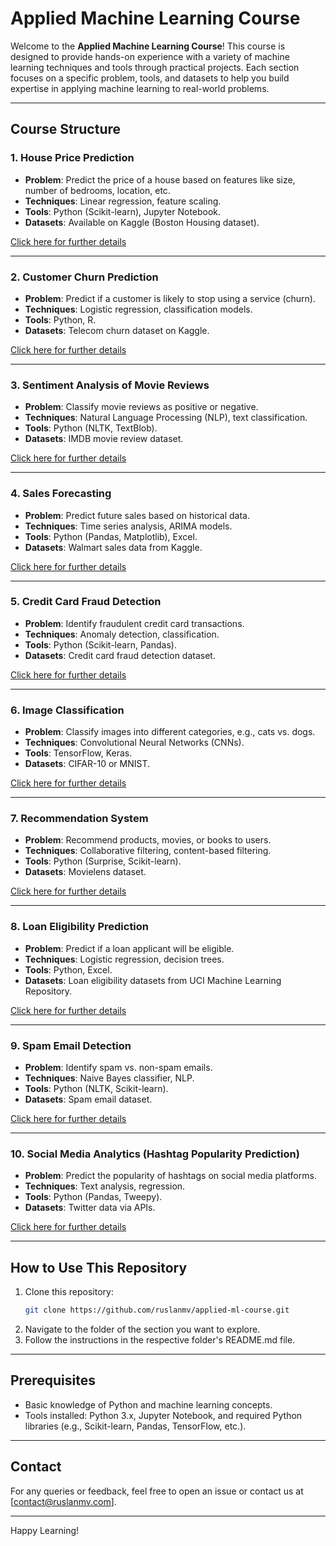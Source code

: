 # Applied Machine Learning Course

Welcome to the **Applied Machine Learning Course**! This course is designed to provide hands-on experience with a variety of machine learning techniques and tools through practical projects. Each section focuses on a specific problem, tools, and datasets to help you build expertise in applying machine learning to real-world problems.

---

## Course Structure

### 1. House Price Prediction
- **Problem**: Predict the price of a house based on features like size, number of bedrooms, location, etc.
- **Techniques**: Linear regression, feature scaling.
- **Tools**: Python (Scikit-learn), Jupyter Notebook.
- **Datasets**: Available on Kaggle (Boston Housing dataset).

[Click here for further details](./House_Price_Prediction/)

---

### 2. Customer Churn Prediction
- **Problem**: Predict if a customer is likely to stop using a service (churn).
- **Techniques**: Logistic regression, classification models.
- **Tools**: Python, R.
- **Datasets**: Telecom churn dataset on Kaggle.

[Click here for further details](./Customer_Churn_Prediction/)

---

### 3. Sentiment Analysis of Movie Reviews
- **Problem**: Classify movie reviews as positive or negative.
- **Techniques**: Natural Language Processing (NLP), text classification.
- **Tools**: Python (NLTK, TextBlob).
- **Datasets**: IMDB movie review dataset.

[Click here for further details](./Sentiment_Analysis/)

---

### 4. Sales Forecasting
- **Problem**: Predict future sales based on historical data.
- **Techniques**: Time series analysis, ARIMA models.
- **Tools**: Python (Pandas, Matplotlib), Excel.
- **Datasets**: Walmart sales data from Kaggle.

[Click here for further details](./Sales_Forecasting/)

---

### 5. Credit Card Fraud Detection
- **Problem**: Identify fraudulent credit card transactions.
- **Techniques**: Anomaly detection, classification.
- **Tools**: Python (Scikit-learn, Pandas).
- **Datasets**: Credit card fraud detection dataset.

[Click here for further details](./Credit_Card_Fraud_Detection/)

---

### 6. Image Classification
- **Problem**: Classify images into different categories, e.g., cats vs. dogs.
- **Techniques**: Convolutional Neural Networks (CNNs).
- **Tools**: TensorFlow, Keras.
- **Datasets**: CIFAR-10 or MNIST.

[Click here for further details](./Image_Classification/)

---

### 7. Recommendation System
- **Problem**: Recommend products, movies, or books to users.
- **Techniques**: Collaborative filtering, content-based filtering.
- **Tools**: Python (Surprise, Scikit-learn).
- **Datasets**: Movielens dataset.

[Click here for further details](./Recommendation_System/)

---

### 8. Loan Eligibility Prediction
- **Problem**: Predict if a loan applicant will be eligible.
- **Techniques**: Logistic regression, decision trees.
- **Tools**: Python, Excel.
- **Datasets**: Loan eligibility datasets from UCI Machine Learning Repository.

[Click here for further details](./Loan_Eligibility_Prediction/)

---

### 9. Spam Email Detection
- **Problem**: Identify spam vs. non-spam emails.
- **Techniques**: Naive Bayes classifier, NLP.
- **Tools**: Python (NLTK, Scikit-learn).
- **Datasets**: Spam email dataset.

[Click here for further details](./Spam_Email_Detection/)

---

### 10. Social Media Analytics (Hashtag Popularity Prediction)
- **Problem**: Predict the popularity of hashtags on social media platforms.
- **Techniques**: Text analysis, regression.
- **Tools**: Python (Pandas, Tweepy).
- **Datasets**: Twitter data via APIs.

[Click here for further details](./Social_Media_Analytics/)

---

## How to Use This Repository
1. Clone this repository:
   ```bash
   git clone https://github.com/ruslanmv/applied-ml-course.git
   ```
2. Navigate to the folder of the section you want to explore.
3. Follow the instructions in the respective folder's README.md file.

---

## Prerequisites
- Basic knowledge of Python and machine learning concepts.
- Tools installed: Python 3.x, Jupyter Notebook, and required Python libraries (e.g., Scikit-learn, Pandas, TensorFlow, etc.).

---

## Contact
For any queries or feedback, feel free to open an issue or contact us at [contact@ruslanmv.com].

---

Happy Learning!
